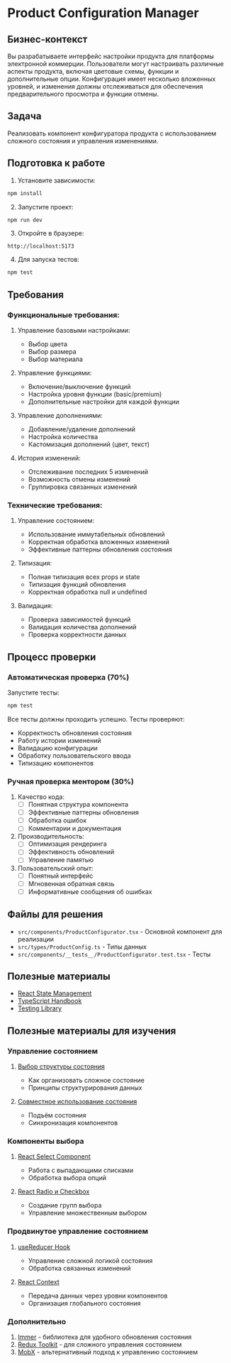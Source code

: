 # Product Configuration Manager

## Бизнес-контекст
Вы разрабатываете интерфейс настройки продукта для платформы электронной коммерции. Пользователи могут настраивать различные аспекты продукта, включая цветовые схемы, функции и дополнительные опции. Конфигурация имеет несколько вложенных уровней, и изменения должны отслеживаться для обеспечения предварительного просмотра и функции отмены.

## Задача
Реализовать компонент конфигуратора продукта с использованием сложного состояния и управления изменениями.

## Подготовка к работе
1. Установите зависимости:
```bash
npm install
```

2. Запустите проект:
```bash
npm run dev
```

3. Откройте в браузере:
```
http://localhost:5173
```

4. Для запуска тестов:
```bash
npm test
```

## Требования

### Функциональные требования:
1. Управление базовыми настройками:
   - Выбор цвета
   - Выбор размера
   - Выбор материала

2. Управление функциями:
   - Включение/выключение функций
   - Настройка уровня функции (basic/premium)
   - Дополнительные настройки для каждой функции

3. Управление дополнениями:
   - Добавление/удаление дополнений
   - Настройка количества
   - Кастомизация дополнений (цвет, текст)

4. История изменений:
   - Отслеживание последних 5 изменений
   - Возможность отмены изменений
   - Группировка связанных изменений

### Технические требования:
1. Управление состоянием:
   - Использование иммутабельных обновлений
   - Корректная обработка вложенных изменений
   - Эффективные паттерны обновления состояния

2. Типизация:
   - Полная типизация всех props и state
   - Типизация функций обновления
   - Корректная обработка null и undefined

3. Валидация:
   - Проверка зависимостей функций
   - Валидация количества дополнений
   - Проверка корректности данных

## Процесс проверки

### Автоматическая проверка (70%)
Запустите тесты:
```bash
npm test
```

Все тесты должны проходить успешно. Тесты проверяют:
- Корректность обновления состояния
- Работу истории изменений
- Валидацию конфигурации
- Обработку пользовательского ввода
- Типизацию компонентов

### Ручная проверка ментором (30%)
1. Качество кода:
   - [ ] Понятная структура компонента
   - [ ] Эффективные паттерны обновления
   - [ ] Обработка ошибок
   - [ ] Комментарии и документация

2. Производительность:
   - [ ] Оптимизация рендеринга
   - [ ] Эффективность обновлений
   - [ ] Управление памятью

3. Пользовательский опыт:
   - [ ] Понятный интерфейс
   - [ ] Мгновенная обратная связь
   - [ ] Информативные сообщения об ошибках

## Файлы для решения
- `src/components/ProductConfigurator.tsx` - Основной компонент для реализации
- `src/types/ProductConfig.ts` - Типы данных
- `src/components/__tests__/ProductConfigurator.test.tsx` - Тесты

## Полезные материалы
- [React State Management](https://react.dev/learn/managing-state)
- [TypeScript Handbook](https://www.typescriptlang.org/docs/handbook/intro.html)
- [Testing Library](https://testing-library.com/docs/react-testing-library/intro/)

## Полезные материалы для изучения

### Управление состоянием
1. [Выбор структуры состояния](https://react.dev/learn/choosing-the-state-structure)
   - Как организовать сложное состояние
   - Принципы структурирования данных

2. [Совместное использование состояния](https://react.dev/learn/sharing-state-between-components)
   - Подъём состояния
   - Синхронизация компонентов

### Компоненты выбора
1. [React Select Component](https://react.dev/reference/react-dom/components/select)
   - Работа с выпадающими списками
   - Обработка выбора опций

2. [React Radio и Checkbox](https://react.dev/reference/react-dom/components/input)
   - Создание групп выбора
   - Управление множественным выбором

### Продвинутое управление состоянием
1. [useReducer Hook](https://react.dev/reference/react/useReducer)
   - Управление сложной логикой состояния
   - Обработка связанных изменений

2. [React Context](https://react.dev/learn/passing-data-deeply-with-context)
   - Передача данных через уровни компонентов
   - Организация глобального состояния

### Дополнительно
1. [Immer](https://immerjs.github.io/immer/) - библиотека для удобного обновления состояния
2. [Redux Toolkit](https://redux-toolkit.js.org/) - для сложного управления состоянием
3. [MobX](https://mobx.js.org/README.html) - альтернативный подход к управлению состоянием
